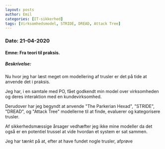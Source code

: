 ```yaml
---
layout: posts
author: Emil
categories: [IT-sikkerhed]
tags: [Virksomhedsmodel, STRIDE, DREAD, Attack Tree]
---
```

<h3>Dato: 21-04-2020</h3>

<h4>Emne: Fra teori til praksis.</h4>

<h5>Beskrivelse:</h5>

Nu hvor jeg har læst meget om modellering af trusler er det på tide at anvende det i praksis.

Jeg har, i en samtale med PO, fået godkendt min model over virksomheden og deres interaktion med en kundevirksomhed.

Derudover har jeg begyndt at anvende "The Parkerian Hexad", "STRIDE", "DREAD", og "Attack Tree" modellerne til at finde, evaluerer og kategorisere trusler.

Af sikkerhedsmæssige årsager vedhæfter jeg ikke mine modeller da det også er en potentiel trussel at vide hvordan et system er sat sammen.

Jeg har tænkt på at, efter at have fundet nogle trusler, afprøve 
